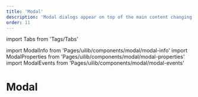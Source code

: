 ```yaml
---
title: 'Modal'
description: 'Modal dialogs appear on top of the main content changing the mode of the system into a special mode requiring user interaction'
order: 11
---
```


import Tabs from 'Tags/Tabs'

import ModalInfo from 'Pages/uilib/components/modal/modal-info'
import ModalProperties from 'Pages/uilib/components/modal/modal-properties'
import ModalEvents from 'Pages/uilib/components/modal/modal-events'

# Modal

<Tabs>
  <Tabs.Content>
    <ModalInfo />
  </Tabs.Content>
  <Tabs.Content>
    <ModalProperties />
  </Tabs.Content>
  <Tabs.Content>
    <ModalEvents />
  </Tabs.Content>
</Tabs>
